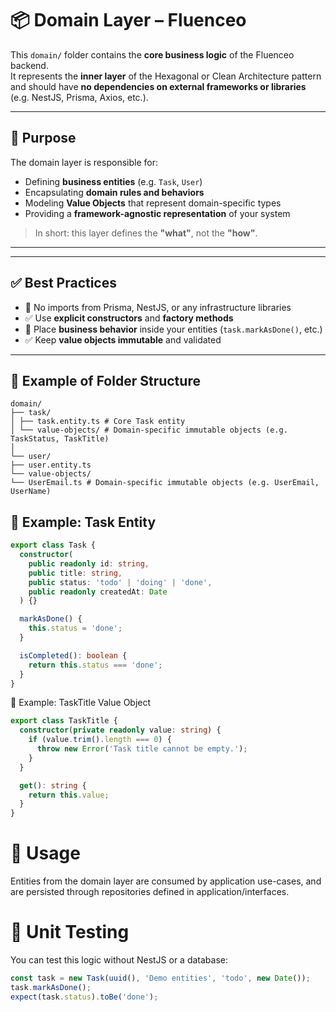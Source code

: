 # 📦 Domain Layer – Fluenceo

This `domain/` folder contains the **core business logic** of the Fluenceo backend.  
It represents the **inner layer** of the Hexagonal or Clean Architecture pattern and should have **no dependencies on external frameworks or libraries** (e.g. NestJS, Prisma, Axios, etc.).

---

## 🧠 Purpose

The domain layer is responsible for:
- Defining **business entities** (e.g. `Task`, `User`)
- Encapsulating **domain rules and behaviors**
- Modeling **Value Objects** that represent domain-specific types
- Providing a **framework-agnostic representation** of your system

> In short: this layer defines the **"what"**, not the **"how"**.

---


---

## ✅ Best Practices

- 🚫 No imports from Prisma, NestJS, or any infrastructure libraries
- ✅ Use **explicit constructors** and **factory methods**
- 🧠 Place **business behavior** inside your entities (`task.markAsDone()`, etc.)
- ✅ Keep **value objects immutable** and validated

---

## 📁 Example of Folder Structure
```plaintext
domain/
├── task/
│ ├── task.entity.ts # Core Task entity
│ └── value-objects/ # Domain-specific immutable objects (e.g. TaskStatus, TaskTitle)
│
└── user/
├── user.entity.ts
└── value-objects/
└── UserEmail.ts # Domain-specific immutable objects (e.g. UserEmail, UserName)
```


## 📌 Example: Task Entity

```ts
export class Task {
  constructor(
    public readonly id: string,
    public title: string,
    public status: 'todo' | 'doing' | 'done',
    public readonly createdAt: Date
  ) {}

  markAsDone() {
    this.status = 'done';
  }

  isCompleted(): boolean {
    return this.status === 'done';
  }
}   
```

📌 Example: TaskTitle Value Object
```ts
export class TaskTitle {
  constructor(private readonly value: string) {
    if (value.trim().length === 0) {
      throw new Error('Task title cannot be empty.');
    }
  }

  get(): string {
    return this.value;
  }
}
```

# 🔄 Usage
Entities from the domain layer are consumed by application use-cases, and are persisted through repositories defined in application/interfaces.


# 🧪 Unit Testing
You can test this logic without NestJS or a database:

```ts
const task = new Task(uuid(), 'Demo entities', 'todo', new Date());
task.markAsDone();
expect(task.status).toBe('done');
```